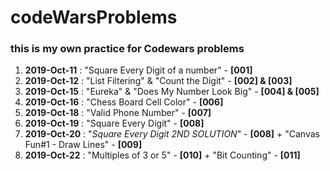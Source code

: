 # codeWarsProblems

### this is my own practice for Codewars problems


1. **2019-Oct-11** : "Square Every Digit of a number" - **[001]**
2. **2019-Oct-12** : "List Filtering" & "Count the Digit" - **[002] & [003]**
3. **2019-Oct-15** : "Eureka" & "Does My Number Look Big" - **[004] & [005]**
4. **2019-Oct-16** : "Chess Board Cell Color" - **[006]**
5. **2019-Oct-18** : "Valid Phone Number" - **[007]**
6. **2019-Oct-19** : "Square Every Digit" - **[008]**
7. **2019-Oct-20** : "*Square Every Digit 2ND SOLUTION*" - **[008]** + "Canvas Fun#1 - Draw Lines" - **[009]**
8. **2019-Oct-22** : "Multiples of 3 or 5" - **[010]** + "Bit Counting" - **[011]**